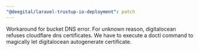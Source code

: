 ```yaml
---
"@deegital/laravel-trustup-io-deployment": patch
---
```


Workaround for bucket DNS error. For unknown reason, digitalocean refuses cloudflare dns certificates. We have to execute a doctl command to magically let digitalocean autogenerate certificate.
